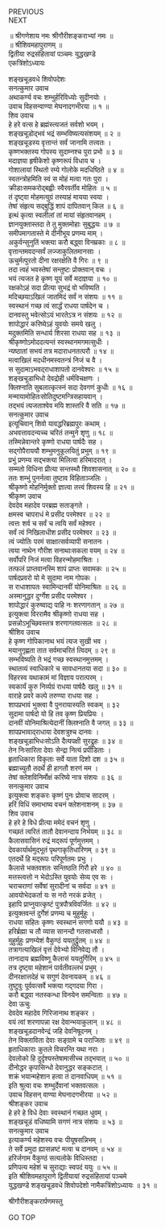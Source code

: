 PREVIOUS  
NEXT  
  
॥ श्रीगणेशाय नमः श्रीगौरीशङ्कराभ्यां नमः ॥  
॥ श्रीशिवमहापुराणम् ॥  
द्वितीया रुद्रसंहितायां पञ्चमः युद्धखण्डे  
एकत्रिंशोऽध्यायः  
  
  
शङ्‌खचूडवधे शिवोपदेशः  
सनत्कुमार उवाच  
अथाकर्ण्य वचः शम्भुर्हरिविध्योः सुदीनयोः ।  
उवाच विहसन्वाण्या मेघनादगभीरया ॥ १ ॥  
शिव उवाच  
हे हरे वत्स हे ब्रह्मंस्त्यजतं सर्वशो भयम् ।  
शङ्‌खचूडोद्‌भवं भद्रं सम्भविष्यत्यसंशयम् ॥ २ ॥  
शङ्‌खचूडस्य वृत्तान्तं सर्वं जानामि तत्त्वतः ।  
कृष्णभक्तस्य गोपस्य सुदाम्नश्च पुरा प्रभो ॥ ३ ॥  
मदाज्ञया हृषीकेशो कृष्णरूपं विधाय च ।  
गोशालायां स्थितो रम्ये गोलोके मदधिष्ठिते ॥ ४ ॥  
स्वतन्त्रोहमिति स्वं स मोहं मत्वा गतः पुरा ।  
क्रीडाःसमकरोद्‌बह्वीः स्वैरवर्तीव मोहितः ॥ ५ ॥  
तं दृष्ट्वा मोहमत्युग्रं तस्याहं मायया स्वया ।  
तेषां संहृत्य सद्‌बुद्धिं शापं दापितवान् किल ॥ ६ ॥  
इत्थं कृत्वा स्वलीलां तां मायां संहृतवानहम् ।  
ज्ञानयुक्तास्तदा ते तु मुक्तमोहाः सुबुद्धयः ॥ ७ ॥  
समीपमागतास्ते मे दीनीभूय प्रणम्य माम् ।  
अकुर्वन्सुनुतिं भक्त्या करौ बद्ध्वा विनम्रकाः ॥ ८ ॥  
वृत्तान्तमवदन्सर्वं लज्जाकुलितमानसाः ।  
ऊचुर्मत्पुरतो दीना रक्षरक्षेति वै गिरः ॥ ९ ॥  
तदा त्वहं भवस्तेषां सन्तुष्टः प्रोक्तवान् वचः ।  
भयं त्यजत हे कृष्ण यूयं सर्वे मदाज्ञया ॥ १० ॥  
रक्षकोऽहं सदा प्रीत्या सुभद्रं वो भविष्यति ।  
मदिच्छयाऽखिलं जातमिदं सर्वं न संशयः ॥ ११ ॥  
स्वस्थानं गच्छ त्वं सार्द्धं राधया पार्षदेन च ।  
दानवस्तु भवेत्सोऽयं भारतेऽत्र न संशयः ॥ १२ ॥  
शापोद्धारं करिष्येऽहं युवयोः समये खलु ।  
मदुक्तमिति सन्धार्य शिरसा राधया सह ॥ १३ ॥  
श्रीकृष्णोऽमोददत्यन्तं स्वस्थानमगमत्सुधीः ।  
न्यष्ठातां सभयं तत्र मदाराधनतत्परौ ॥ १४ ॥  
मत्वाखिलं मदधीनमस्वतन्त्रं निजं च वै ।  
स सुदामाऽभवद्‌राधाशापतो दानवेश्वरः ॥ १५ ॥  
शङ्खचूडाभिधो देवद्रोही धर्मविचक्षणः ।  
क्लिश्नाति सुबलात्कृत्स्नं सदा देवगणं कुधीः ॥ १६ ॥  
मन्मायामोहितःसोतिदुष्टमन्त्रिसहायवान् ।  
तद्‌भयं त्यजताश्वेव मयि शास्तरि वै सति ॥ १७ ॥  
सनत्कुमार उवाच  
इत्यूचिवान् शिवो यावद्धरिब्रह्मपुरः कथाम् ।  
अभवत्तावदन्यच्च चरितं तन्मुने शृणु ॥ १८ ॥  
तस्मिन्नेवान्तरे कृष्णो राधया पार्षदैः सह ।  
सद्‌गोपैराययौ शम्भुमनुकूलयितुं प्रभुम् ॥ १९ ॥  
प्रभुं प्रणम्य सद्‌भक्त्या मिलित्वा हरिमादरात् ।  
सम्मतो विधिना प्रीत्या सन्तस्थौ शिवशासनात् ॥ २० ॥  
ततः शम्भुं पुनर्नत्वा तुष्टाव विहिताञ्जलिः ।  
श्रीकृष्णो मोहनिर्मुक्तो ज्ञात्वा तत्त्वं शिवस्य हि ॥ २१ ॥  
श्रीकृष्ण उवाच  
देवदेव महादेव परब्रह्म सताङ्‌गते ।  
क्षमस्व चापराधं मे प्रसीद परमेश्वर ॥ २२ ॥  
त्वत्तः शर्व च सर्वं च त्वयि सर्वं महेश्वर ।  
सर्वं त्वं निखिलाधीश प्रसीद परमेश्वर ॥ २३ ॥  
त्वं ज्योतिः परमं साक्षात्सर्वव्यापी सनातनः ।  
त्वया नाथेन गौरीश सनाथाःसकला वयम् ॥ २४ ॥  
सर्वोपरि निजं मत्वा विहरन्मोहमाश्रितः ।  
तत्फलं प्राप्तवानस्मि शापं प्राप्तः सवामकः ॥ २५ ॥  
पार्षदप्रवरो यो मे सुदामा नाम गोपकः ।  
स राधाशापतः स्वामिन्दानवीं योनिमाश्रितः ॥ २६ ॥  
अस्मानुद्धर दुर्ग्गेश प्रसीद परमेश्वर ।  
शापोद्धारं कुरुष्वाद्य पाहि नः शरणागतान् ॥ २७ ॥  
इत्युक्त्वा विररामैव श्रीकृष्णो राधया सह ।  
प्रसन्नोऽभूच्छिवस्तत्र शरणागतवत्सलः ॥ २८ ॥  
श्रीशिव उवाच  
हे कृष्ण गोपिकानाथ भयं त्यज सुखी भव ।  
मयानुगृह्णता तात सर्वमाचरितं त्विदम् ॥ २९ ॥  
सम्भविष्यति ते भद्रं गच्छ स्वस्थानमुत्तमम् ।  
स्थातव्यं स्वाधिकारे च सावधानतया सदा ॥ ३० ॥  
विहरस्व यथाकामं मां विज्ञाय परात्परम् ।  
स्वकार्यं कुरु निर्व्यग्रं राधया पार्षदैः खलु ॥ ३१ ॥  
वाराहे प्रवरे कल्पे तरुण्या राधया सह ।  
शापप्रभावं भुक्त्वा वै पुनरायास्यति स्वकम् ॥ ३२  
सुदामा पार्षदो यो हि तव कृष्ण प्रियप्रियः ।  
दानवीं योनिमाश्रित्येदानीं क्लिश्नाति वै जगत् ॥ ३३ ॥  
शापप्रभावाद्‌राधाया देवशत्रुश्च दानवः ।  
शङ्खचूडाभिधःसोऽति दैत्यपक्षी सुरद्रुहः ॥ ३४ ॥  
तेन निःसारिता देवाः सेन्द्रा नित्यं प्रपीडिताः ।  
हृताधिकारा विकृताः सर्वे याता दिशो दश ॥ ३५ ॥  
ब्रह्माच्युतौ तदर्थे ही हागतौ शरणं मम ।  
तेषां क्लेशविनिर्मोक्षं करिष्ये नात्र संशयः ॥ ३६ ॥  
सनत्कुमार उवाच  
इत्युक्त्वा शङ्करः कृष्णं पुनः प्रोवाच सादरम् ।  
हरिं विधिं समाभाष्य वचनं क्लेशनाशनम् ॥ ३७ ॥  
शिव उवाच  
हे हरे हे विधे प्रीत्या ममेदं वचनं शृणु ।  
गच्छतं त्वरितं तातौ देवानन्दाय निर्भयम् ॥ ३८ ॥  
कैलासवासिनं रुद्रं मद्‌रूपं पूर्णमुत्तमम् ।  
देवकार्यार्थमुद्‌भूतं पृथगाकृतिधारिणम् ॥ ३९ ॥  
एतदर्थे हि मद्‌रूपः परिपूर्णतमः प्रभुः ।  
कैलासे भक्तवशतः सन्तिष्ठति गिरौ हरे ॥ ४० ॥  
मत्तस्त्वत्तो न भेदोऽस्ति युवयोः सेव्य एव सः ।  
चराचराणां सर्वेषां सुरादीनां च सर्वदा ॥ ४१ ॥  
आवयोभेदकर्ता यः स नरो नरकं व्रजेत् ।  
इहापि प्राप्नुयात्कृष्टं पुत्रपौत्रविवर्जितः ॥ ४२ ॥  
इत्युक्तवन्तं दुर्गेशं प्रणम्य च मुहुर्मुहुः ।  
राधया सहितः कृष्णः स्वस्थानं सगणो ययौ ॥ ४३ ॥  
हरिर्ब्रह्मा च तौ व्यास सानन्दौ गतसाध्वसौ ।  
मुहुर्मुहुः प्रणम्येशं वैकुण्ठं ययतुर्द्रुतम् ॥ ४४ ॥  
तत्रागत्याखिलं वृत्तं देवेभ्यो विनिवेद्य तौ ।  
तानादाय ब्रह्मविष्णू कैलासं ययतुर्गिरिम् ॥ ४५ ॥  
तत्र दृष्ट्वा महेशानं पार्वतीवल्लभं प्रभुम् ।  
दीनरक्षात्तदेहं च सगुणं देवनायकम् ॥ ४६ ॥  
तुष्टुवुः पूर्ववत्सर्वे भक्त्या गद्‌गदया गिरा ।  
करौ बद्ध्वा नतस्कन्धा विनयेन समन्विताः ॥ ४७ ॥  
देवा ऊचुः  
देवदेव महादेव गिरिजानाथ शङ्कर ।  
वयं त्वां शरणापन्ना रक्ष देवान्भयाकुलान् ॥ ४८ ॥  
शङ्‌खचूडदानवेन्द्रं जहि देवनिषूदनम् ।  
तेन विक्लाविता देवाः सङ्‌ग्रामे च पराजिताः ॥ ४९ ॥  
हृताधिकाराः कुतले विचरन्ति यथा नराः ।  
देवलोको हि दुर्दृश्यस्तेषामासीच्च तद्‌भयात् ॥ ५० ॥  
दीनोद्धर कृपासिन्धो देवानुद्धर सङ्‌कटात् ।  
शक्रं भयान्महेशान हत्वा तं दानवाधिपम् ॥ ५१ ॥  
इति श्रुत्वा वचः शम्भुर्देवानां भक्तवत्सलः ।  
उवाच विहसन् वाण्या मेघनादगभीरया ॥ ५२ ॥  
श्रीशङ्कर उवाच  
हे हरे हे विधे देवाः स्वस्थानं गच्छत धुवम् ।  
शङ्‌खचूडं वधिष्यामि सगणं नात्र संशयः ॥ ५३ ॥  
सनत्कुमार उवाच  
इत्याकर्ण्य महेशस्य वचः पीयूषसन्निभम् ।  
ते सर्वे प्रमुदा ह्यासन्नष्टं मत्वा च दानवम् ॥ ५४ ॥  
हरिर्जगाम वैकुण्ठं सत्यलोके विधिस्तदा ।  
प्रणिपत्य महेशं च सुराद्याः स्वपदं ययुः ॥ ५५ ॥  
इति श्रीशिवमहापुराणे द्वितीयायां रुद्रसंहितायां पञ्चमे  
युद्धखण्डे शङ्‌खचूडवधे शिवोपदेशो नामैकत्रिंशोऽध्यायः ॥ ३१ ॥  
  
  
श्रीगौरीशङ्करार्पणमस्तु  
  
GO TOP
